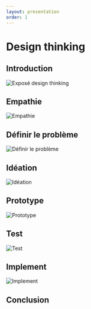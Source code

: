 ```yaml
---
layout: presentation
order: 1
---
```


# Design thinking
<!-- new slide -->

## Introduction
![Exposé design thinking](/gestion-projet/4.Exposé-design-thinking/images/exposé-design-thinking.png)

<!-- new slide -->
## Empathie
![Empathie](/gestion-projet/4.Exposé-design-thinking/images/Empathie.png)

<!-- new slide -->
## Définir le problème
![Définir le problème](/gestion-projet/4.Exposé-design-thinking/images/Définir-le-problème.png)

<!-- new slide -->
## Idéation
![Idéation](/gestion-projet/4.Exposé-design-thinking/images/Idéation.png)

<!-- new slide -->
## Prototype
![Prototype](/gestion-projet/4.Exposé-design-thinking/images/Prototype.png)

<!-- new slide -->
## Test
![Test](/gestion-projet/4.Exposé-design-thinking/images/Test.png)

<!-- new slide -->
## Implement
![Implement](/gestion-projet/4.Exposé-design-thinking/images/Implement.png)

<!-- new slide -->
## Conclusion
